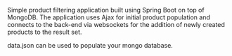 Simple product filtering application built using Spring Boot on top of MongoDB. 
The application uses Ajax for initial product population and connects to the back-end via websockets for the addition of newly created products to the result set. 

data.json can be used to populate your mongo database.
